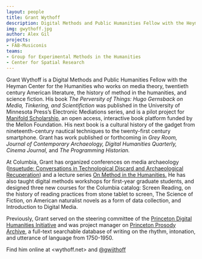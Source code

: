 ```yaml
---
layout: people
title: Grant Wythoff	
description: Digital Methods and Public Humanities Fellow with the Heyman Center for the Humanities
img: gwythoff.jpg
author: Alex Gil
projects:
- FAB-Musiconis
teams:
- Group for Experimental Methods in the Humanities
- Center for Spatial Research
---
```


Grant Wythoff is a Digital Methods and Public Humanities Fellow with the Heyman Center for the Humanities who works on media theory, twentieth century American literature, the history of method in the humanities, and science fiction. His book *The Perversity of Things: Hugo Gernsback on Media, Tinkering, and Scientifiction* was published in the University of Minnesota Press’s Electronic Mediations series, and is a pilot project for [Manifold Scholarship,](http://staging.manifoldapp.org) an open access, interactive book platform funded by the Mellon Foundation. His next book is a cultural history of the gadget from nineteenth-century nautical techniques to the twenty-first century smartphone. Grant has work published or forthcoming in *Grey Room, Journal of Contemporary Archaeology, Digital Humanities Quarterly, Cinema Journal,* and *The Programming Historian.*

At Columbia, Grant has organized conferences on media archaeology ([Insuetude: Conversations in Technological Discard and Archaeological Recuperation](http://societyoffellows.columbia.edu/events/insuetude/)) and a lecture series [On Method in the Humanities.](http://societyoffellows.columbia.edu/events/semester/spring-2015/on-method-workshops/) He has also taught digital methods workshops for first-year graduate students, and designed three new courses for the Columbia catalog: Screen Reading, on the history of reading practices from stone tablet to screen, The Science of Fiction, on American naturalist novels as a form of data collection, and Introduction to Digital Media.

Previously, Grant served on the steering committee of the [Princeton Digital Humanities Initiative](https://cdh.princeton.edu/) and was project manager on [Princeton Prosody Archive](http://prosody.princeton.edu/), a full-text searchable database of writing on the rhythm, intonation, and utterance of language from 1750-1950.

Find him online at <wythoff.net> and [@gwijthoff](http://twitter.com/gwijthoff)